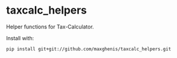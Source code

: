 # taxcalc_helpers
Helper functions for Tax-Calculator.

Install with:

    pip install git+git://github.com/maxghenis/taxcalc_helpers.git
